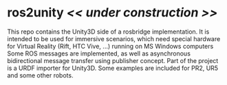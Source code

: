 # ros2unity *<< under construction >>*
This repo contains the Unity3D side of a rosbridge implementation. It is intended to be used for immersive scenarios, which need special hardware for Virtual Reality (Rift, HTC Vive, ...) running on MS Windows computers Some ROS messages are implemented, as well as asynchronous bidirectional message transfer using publisher concept. Part of the project is a URDF importer for Unity3D. Some examples are included for PR2, UR5 and some other robots.
